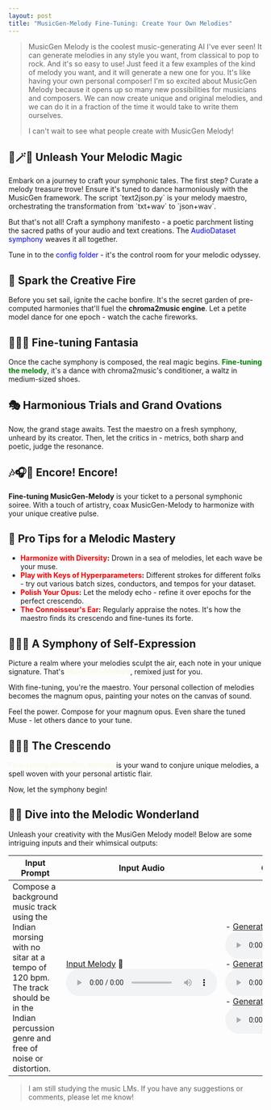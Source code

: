 ```yaml
---
layout: post
title: "MusicGen-Melody Fine-Tuning: Create Your Own Melodies"
---
```


> MusicGen Melody is the coolest music-generating AI I've ever seen! It can generate melodies in any style you want, from classical to pop to rock. And it's so easy to use! Just feed it a few examples of the kind of melody you want, and it will generate a new one for you. It's like having your own personal composer! I'm so excited about MusicGen Melody because it opens up so many new possibilities for musicians and composers. We can now create unique and original melodies, and we can do it in a fraction of the time it would take to write them ourselves.
>
> I can't wait to see what people create with MusicGen Melody!

## 🧙🪄✨ Unleash Your Melodic Magic
<definition>
Embark on a journey to craft your symphonic tales. The first step? Curate a melody treasure trove! Ensure it's tuned to dance harmoniously with the MusicGen framework. The script `text2json.py` is your melody maestro, orchestrating the transformation from `txt+wav` to `json+wav`.

But that's not all! Craft a symphony manifesto - a poetic parchment listing the sacred paths of your audio and text creations. The <span style="color:blue">AudioDataset symphony</span> weaves it all together.

Tune in to the <span style="color:blue">config folder</span> - it's the control room for your melodic odyssey.
</definition>


## 🌟 Spark the Creative Fire

Before you set sail, ignite the cache bonfire. It's the secret garden of pre-computed harmonies that'll fuel the **chroma2music engine**. Let a petite model dance for one epoch - watch the cache fireworks.

## 👏👏👏 Fine-tuning Fantasia

Once the cache symphony is composed, the real magic begins. **<span style="color:green">Fine-tuning the melody</span>**, it's a dance with chroma2music's conditioner, a waltz in medium-sized shoes.

## 🎭 Harmonious Trials and Grand Ovations

Now, the grand stage awaits. Test the maestro on a fresh symphony, unheard by its creator. Then, let the critics in - metrics, both sharp and poetic, judge the resonance.

## 🎶🎧🎹 Encore! Encore!

**Fine-tuning MusicGen-Melody** is your ticket to a personal symphonic soiree. With a touch of artistry, coax MusicGen-Melody to harmonize with your unique creative pulse.

## 🚀 Pro Tips for a Melodic Mastery

- **<span style="color:red">Harmonize with Diversity</span>:** Drown in a sea of melodies, let each wave be your muse.
- **<span style="color:red">Play with Keys of Hyperparameters</span>:** Different strokes for different folks - try out various batch sizes, conductors, and tempos for your dataset.
- **<span style="color:red">Polish Your Opus</span>:** Let the melody echo - refine it over epochs for the perfect crescendo.
- **<span style="color:red">The Connoisseur's Ear</span>:** Regularly appraise the notes. It's how the maestro finds its crescendo and fine-tunes its forte.

## 🎻🎼🎵 A Symphony of Self-Expression

Picture a realm where your melodies sculpt the air, each note in your unique signature. That's **<span style="color:#F9FAE6">MusicGen-Melody</span>**, remixed just for you.

With fine-tuning, you're the maestro. Your personal collection of melodies becomes the magnum opus, painting your notes on the canvas of sound.

Feel the power. Compose for your magnum opus. Even share the tuned Muse - let others dance to your tune.

## 🥁🎸🎹 The Crescendo

**<span style="color:#F9FAE6">Fine-tuning MusicGen-Melody</span>** is your wand to conjure unique melodies, a spell woven with your personal artistic flair.

Now, let the symphony begin!

## 🌳🎶 Dive into the Melodic Wonderland

Unleash your creativity with the MusiGen Melody model! Below are some intriguing inputs and their whimsical outputs:

| **Input Prompt** | **Input Audio** | **Generated Melodies** |
|------------------|----------------|----------------------|
| Compose a background music track using the Indian morsing with no sitar at a tempo of 120 bpm. The track should be in the Indian percussion genre and free of noise or distortion. | [Input Melody](/assets/Mohan-Theme-035.mp3) 🎵 <audio controls><source src="/assets/Mohan-Theme-035.mp3" type="audio/mp3"></audio> | - [Generated Melody 1](/assets/output1.wav) 🎶 <audio controls><source src="/assets/output1.wav" type="audio/wav"></audio> <br> - [Generated Melody 2](/assets/output2.wav) 🎶 <audio controls><source src="/assets/output2.wav" type="audio/wav"></audio> <br> - [Generated Melody 3](/assets/output3.wav) 🎶 <audio controls><source src="/assets/output3.wav" type="audio/wav"></audio> |



<div id="disqus_thread"></div>
<script>
var disqus_config = function () {
this.page.url = "{{ page.url | absolute_url }}";
this.page.identifier = "{{ page.url | absolute_url }}";
};
(function() { // DON'T EDIT BELOW THIS LINE
var d = document, s = d.createElement('script');
s.src = 'https://reedn.disqus.com/embed.js';
s.setAttribute('data-timestamp', +new Date());
(d.head || d.body).appendChild(s);
})();
</script>
	
	
> I am still studying the music LMs. If you have any suggestions  or comments, please let me know!

